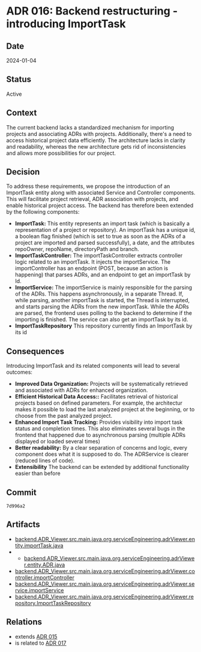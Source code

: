 # ADR 016: Backend restructuring - introducing ImportTask

## Date

2024-01-04

## Status

Active

## Context

The current backend lacks a standardized mechanism for importing projects and associating ADRs with projects. Additionally, there's a need to access historical project data efficiently. The architecture lacks in clarity and readability, whereas the new architecture 
gets rid of inconsistencies and allows more possibilities for our project. 

## Decision

To address these requirements, we propose the introduction of an ImportTask entity along with associated Service and Controller components. This will facilitate project retrieval, ADR association with projects, and enable historical project access.
The backend has therefore been extended by the following components: 

- **ImportTask:** This entity represents an import task (which is basically a representation of a project or repository). An importTask has a unique id, a boolean flag finished (which is set to true as soon as the ADRs of a project are imported and parsed successfully), a date, and the attributes repoOwner, repoName, directoryPath and branch. 
- **ImportTaskController:** The importTaskController extracts controller logic related to an importTask. It injects the importService. The importController has an endpoint (POST, because an action is happening) that parses ADRs, and an endpoint to get an importTask by Id.
- **ImportService:** The importService is mainly responsible for the parsing of the ADRs. This happens asynchronously, in a separate Thread. If, while parsing, another importTask is started, the Thread is interrupted, and starts parsing the ADRs from the new importTask. While the ADRs are parsed, the frontend uses polling to the backend to determine if the importing is finished. The service can also get an importTask by its id.
- **ImportTaskRepository** This repository currently finds an ImportTask by its id

## Consequences

Introducing ImportTask and its related components will lead to several outcomes:

- **Improved Data Organization:** Projects will be systematically retrieved and associated with ADRs for enhanced organization.
- **Efficient Historical Data Access::** Facilitates retrieval of historical projects based on defined parameters. For example, the architectur makes it possible to load the last analyzed project at the beginning, or to choose from the past analyzed project.
- **Enhanced Import Task Tracking:** Provides visibility into import task status and completion times. This also eliminates several bugs in the frontend that happened due to asynchronous parsing (multiple ADRs displayed or loaded several times)
- **Better readability:** By a clear separation of concerns and logic, every component does what it is supposed to do. The ADRService is clearer (reduced lines of code).
- **Extensibility** The backend can be extended by additional functionality easier than before

## Commit

`7d996a2`

## Artifacts

- [backend.ADR_Viewer.src.main.java.org.serviceEngineering.adrViewer.entity.importTask.java](../../backend/ADR_Viewer/src/main/java/org/serviceEngineering/adrViewer/entity/ImportTask.java)
- - [backend.ADR_Viewer.src.main.java.org.serviceEngineering.adrViewer.entity.ADR.java](../../backend/ADR_Viewer/src/main/java/org/serviceEngineering/adrViewer/entity/ADR.java)
- [backend.ADR_Viewer.src.main.java.org.serviceEngineering.adrViewer.controller.importController](../../backend/ADR_Viewer/src/main/java/org/serviceEngineering/adrViewer/Controller/ImportController.java)
- [backend.ADR_Viewer.src.main.java.org.serviceEngineering.adrViewer.service.importService](../../backend/ADR_Viewer/src/main/java/org/serviceEngineering/adrViewer/service/ImportService.java)
- [backend.ADR_Viewer.src.main.java.org.serviceEngineering.adrViewer.repository.ImportTaskRepository](../../backend/ADR_Viewer/src/main/java/org/serviceEngineering/adrViewer/repository/ImportTaskRepository.java)

## Relations

- extends [ADR 015](adr-015.md)
- is related to [ADR 017](adr-017.md)
